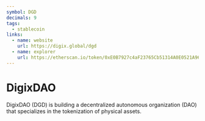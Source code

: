 ```yaml
---
symbol: DGD
decimals: 9
tags:
  - stablecoin
links:
  - name: website
    url: https://digix.global/dgd
  - name: explorer
    url: https://etherscan.io/token/0xE0B7927c4aF23765Cb51314A0E0521A9645F0E2A
---
```


# DigixDAO

DigixDAO (DGD) is building a decentralized autonomous organization (DAO) that specializes in the tokenization of physical assets.
